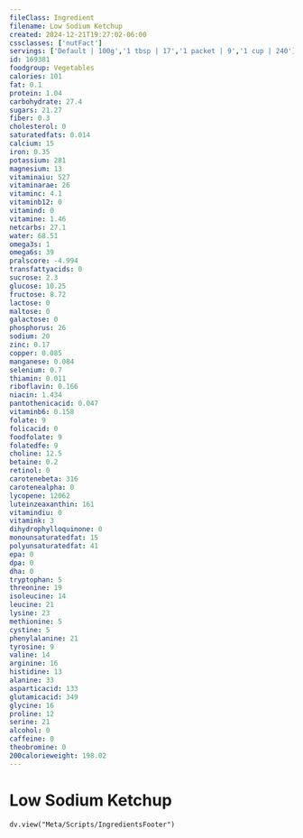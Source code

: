 ```yaml
---
fileClass: Ingredient
filename: Low Sodium Ketchup
created: 2024-12-21T19:27:02-06:00
cssclasses: ['nutFact']
servings: ['Default | 100g','1 tbsp | 17','1 packet | 9','1 cup | 240']
id: 169381
foodgroup: Vegetables
calories: 101
fat: 0.1
protein: 1.04
carbohydrate: 27.4
sugars: 21.27
fiber: 0.3
cholesterol: 0
saturatedfats: 0.014
calcium: 15
iron: 0.35
potassium: 281
magnesium: 13
vitaminaiu: 527
vitaminarae: 26
vitaminc: 4.1
vitaminb12: 0
vitamind: 0
vitamine: 1.46
netcarbs: 27.1
water: 68.51
omega3s: 1
omega6s: 39
pralscore: -4.994
transfattyacids: 0
sucrose: 2.3
glucose: 10.25
fructose: 8.72
lactose: 0
maltose: 0
galactose: 0
phosphorus: 26
sodium: 20
zinc: 0.17
copper: 0.085
manganese: 0.084
selenium: 0.7
thiamin: 0.011
riboflavin: 0.166
niacin: 1.434
pantothenicacid: 0.047
vitaminb6: 0.158
folate: 9
folicacid: 0
foodfolate: 9
folatedfe: 9
choline: 12.5
betaine: 0.2
retinol: 0
carotenebeta: 316
carotenealpha: 0
lycopene: 12062
luteinzeaxanthin: 161
vitamindiu: 0
vitamink: 3
dihydrophylloquinone: 0
monounsaturatedfat: 15
polyunsaturatedfat: 41
epa: 0
dpa: 0
dha: 0
tryptophan: 5
threonine: 19
isoleucine: 14
leucine: 21
lysine: 23
methionine: 5
cystine: 5
phenylalanine: 21
tyrosine: 9
valine: 14
arginine: 16
histidine: 13
alanine: 33
asparticacid: 133
glutamicacid: 349
glycine: 16
proline: 12
serine: 21
alcohol: 0
caffeine: 0
theobromine: 0
200calorieweight: 198.02
---
```


# Low Sodium Ketchup

```dataviewjs
dv.view("Meta/Scripts/IngredientsFooter")
```